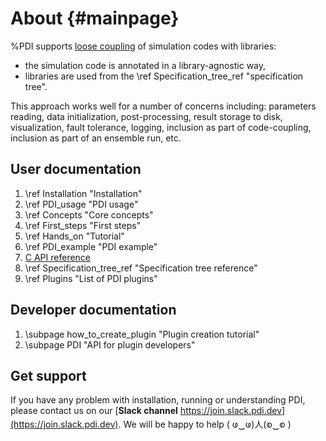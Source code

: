 # About {#mainpage}

%PDI supports [loose coupling](https://en.wikipedia.org/wiki/Loose_coupling) of
simulation codes with libraries:
* the simulation code is annotated in a library-agnostic way,
* libraries are used from the \ref Specification_tree_ref "specification tree".

This approach works well for a number of concerns including: parameters reading, data
initialization, post-processing, result storage to disk, visualization, fault
tolerance, logging,  inclusion as part of code-coupling, inclusion as part of an
ensemble run, etc.


## User documentation

1. \ref Installation "Installation"
2. \ref PDI_usage "PDI usage"
3. \ref Concepts "Core concepts"
4. \ref First_steps "First steps"
5. \ref Hands_on "Tutorial"
6. \ref PDI_example "PDI example"
7. [C API reference](modules.html)
8. \ref Specification_tree_ref "Specification tree reference"
9. \ref Plugins "List of PDI plugins"


## Developer documentation

1. \subpage how_to_create_plugin "Plugin creation tutorial"
2. \subpage PDI "API for plugin developers"


## Get support

If you have any problem with installation, running or understanding PDI,
please contact us on our [**Slack channel** https://join.slack.pdi.dev](https://join.slack.pdi.dev).
We will be happy to help ( ဖ‿ဖ)人(စ‿စ )
